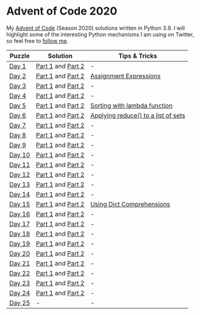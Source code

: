 # Advent of Code 2020
My [Advent of Code](https://adventofcode.com/2020) (Season 2020) solutions written in Python 3.9. I will highlight some of the interesting Python mechanisms I am using on Twitter, so feel free to [follow me](https://twitter.com/Dementophobia).

| Puzzle                                         | Solution                                                | Tips & Tricks                                                |
| ---------------------------------------------- | ------------------------------------------------------- | ------------------------------------------------------------ |
| [Day 1](https://adventofcode.com/2020/day/1)   | [Part 1](./2020_01_p1.py) and [Part 2](./2020_01_p2.py) | -                                                            |
| [Day 2](https://adventofcode.com/2020/day/2)   | [Part 1](./2020_02_p1.py) and [Part 2](./2020_02_p2.py) | [Assignment Expressions](https://twitter.com/Dementophobia/status/1334059861429149698) |
| [Day 3](https://adventofcode.com/2020/day/3)   | [Part 1](./2020_03_p1.py) and [Part 2](./2020_03_p2.py) | -                                                            |
| [Day 4](https://adventofcode.com/2020/day/4)   | [Part 1](./2020_04_p1.py) and [Part 2](./2020_04_p2.py) | -                                                            |
| [Day 5](https://adventofcode.com/2020/day/5)   | [Part 1](./2020_05_p1.py) and [Part 2](./2020_05_p2.py) | [Sorting with lambda function](https://twitter.com/Dementophobia/status/1335154845045694465) |
| [Day 6](https://adventofcode.com/2020/day/6)   | [Part 1](./2020_06_p1.py) and [Part 2](./2020_06_p2.py) | [Applying reduce() to a list of sets](https://twitter.com/Dementophobia/status/1335465741647220736) |
| [Day 7](https://adventofcode.com/2020/day/7)   | [Part 1](./2020_07_p1.py) and [Part 2](./2020_07_p2.py) | -                                                            |
| [Day 8](https://adventofcode.com/2020/day/8)   | [Part 1](./2020_08_p1.py) and [Part 2](./2020_08_p2.py) | -                                                            |
| [Day 9](https://adventofcode.com/2020/day/9)   | [Part 1](./2020_09_p1.py) and [Part 2](./2020_09_p2.py) | -                                                            |
| [Day 10](https://adventofcode.com/2020/day/10) | [Part 1](./2020_10_p1.py) and [Part 2](./2020_10_p2.py) | -                                                            |
| [Day 11](https://adventofcode.com/2020/day/11) | [Part 1](./2020_11_p1.py) and [Part 2](./2020_11_p2.py) | -                                                            |
| [Day 12](https://adventofcode.com/2020/day/12) | [Part 1](./2020_12_p1.py) and [Part 2](./2020_12_p2.py) | -                                                            |
| [Day 13](https://adventofcode.com/2020/day/13) | [Part 1](./2020_13_p1.py) and [Part 2](./2020_13_p2.py) | -                                                            |
| [Day 14](https://adventofcode.com/2020/day/14) | [Part 1](./2020_14_p1.py) and [Part 2](./2020_14_p2.py) | -                                                            |
| [Day 15](https://adventofcode.com/2020/day/15) | [Part 1](./2020_15_p1.py) and [Part 2](./2020_15_p2.py) | [Using Dict Comprehensions](https://twitter.com/Dementophobia/status/1338749990185951232) |
| [Day 16](https://adventofcode.com/2020/day/16) | [Part 1](./2020_16_p1.py) and [Part 2](./2020_16_p2.py) | -                                                            |
| [Day 17](https://adventofcode.com/2020/day/17) | [Part 1](./2020_17_p1.py) and [Part 2](./2020_17_p2.py) | -                                                            |
| [Day 18](https://adventofcode.com/2020/day/18) | [Part 1](./2020_18_p1.py) and [Part 2](./2020_18_p2.py) | -                                                            |
| [Day 19](https://adventofcode.com/2020/day/19) | [Part 1](./2020_19_p1.py) and [Part 2](./2020_19_p2.py) | -                                                            |
| [Day 20](https://adventofcode.com/2020/day/20) | [Part 1](./2020_20_p1.py) and [Part 2](./2020_20_p2.py) | -                                                            |
| [Day 21](https://adventofcode.com/2020/day/21) | [Part 1](./2020_21_p1.py) and [Part 2](./2020_21_p2.py) | -                                                            |
| [Day 22](https://adventofcode.com/2020/day/22) | [Part 1](./2020_22_p1.py) and [Part 2](./2020_22_p2.py) | -                                                            |
| [Day 23](https://adventofcode.com/2020/day/23) | [Part 1](./2020_23_p1.py) and [Part 2](./2020_23_p2.py) | -                                                            |
| [Day 24](https://adventofcode.com/2020/day/24) | [Part 1](./2020_24_p1.py) and [Part 2](./2020_24_p2.py) | -                                                            |
| [Day 25](https://adventofcode.com/2020/day/25) | -                                                       | -                                                            |

